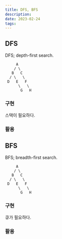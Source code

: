 ```yaml
---
title: DFS, BFS
description: 
date: 2023-02-24
tags:
---
```


## DFS

DFS; depth-first search.

```
     A
    / \
   B   C
  / \   \
 D   E   F
      \   \
       G   H
```

### 구현

스택이 필요하다.

### 활용

## BFS

BFS; breadth-first search.

```
     A
    / \
   B   C
  / \   \
 D   E   F
      \   \
       G   H
```

### 구현

큐가 필요하다.

### 활용
